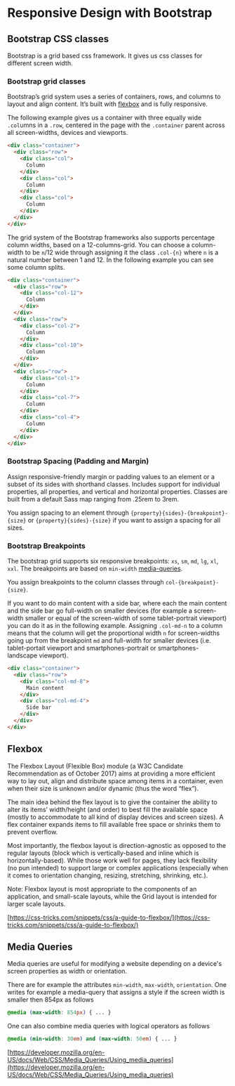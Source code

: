 # Responsive Design with Bootstrap

## Bootstrap CSS classes
Bootstrap is a grid based css framework. It gives us css classes for different screen width.

### Bootstrap grid classes
Bootstrap’s grid system uses a series of containers, rows, and columns to layout and align content. It’s built with [flexbox](https://css-tricks.com/snippets/css/a-guide-to-flexbox/) and is fully responsive. 

The following example gives us a container with three equally wide `.col`umns in a `.row`, centered in the page with the `.container` parent across all screen-widths, devices and viewports.
``` html
<div class="container">
  <div class="row">
    <div class="col">
      Column
    </div>
    <div class="col">
      Column
    </div>
    <div class="col">
      Column
    </div>
  </div>
</div>
```

The grid system of the Bootstrap frameworks also supports percentage column widths, based on a 12-columns-grid. You can choose a column-width to be `n`/12 wide through assigning it the class `.col-{n}` where `n` is a natural number between 1 and 12. In the following example you can see some column splits.
``` html
<div class="container"> 
  <div class="row">
    <div class="col-12">
      Column
    </div>
  </div>
  <div class="row">
    <div class="col-2">
      Column
    </div>
    <div class="col-10">
      Column
    </div>
  </div>
  <div class="row">
    <div class="col-1">
      Column
    </div>
    <div class="col-7">
      Column
    </div>
    <div class="col-4">
      Column
    </div>
  </div>
</div>
```

### Bootstrap Spacing (Padding and Margin)
Assign responsive-friendly margin or padding values to an element or a subset of its sides with shorthand classes. Includes support for individual properties, all properties, and vertical and horizontal properties. Classes are built from a default Sass map ranging from .25rem to 3rem.

You assign spacing to an element through `{property}{sides}-{breakpoint}-{size}` or `{property}{sides}-{size}` if you want to assign a spacing for all sizes.


### Bootstrap Breakpoints
The bootstrap grid supports six responsive breakpoints: `xs`, `sm`, `md`, `lg`, `xl`, `xxl`.
The breakpoints are based on `min-width` [media-queries](#media-queries).

You assign breakpoints to the column classes through `col-{breakpoint}-{size}`.

If you want to do main content with a side bar, where each the main content and the side bar go full-width on smaller devices (for example a screen-width smaller or equal of the screen-width of some tablet-portrait viewport) you can do it as in the following example. Assigning `.col-md-n` to a column means that the column will get the proportional width `n` for screen-widths going up from the breakpoint `md` and full-width for smaller devices (i.e. tablet-portait viewport and smartphones-portrait or smartphones-landscape viewport). 

``` html
<div class="container"> 
  <div class="row">
    <div class="col-md-8">
      Main content
    </div>
    <div class="col-md-4">
      Side bar
    </div>
  </div>
</div>
```

## Flexbox

The Flexbox Layout (Flexible Box) module (a W3C Candidate Recommendation as of October 2017) aims at providing a more efficient way to lay out, align and distribute space among items in a container, even when their size is unknown and/or dynamic (thus the word “flex”).

The main idea behind the flex layout is to give the container the ability to alter its items’ width/height (and order) to best fill the available space (mostly to accommodate to all kind of display devices and screen sizes). A flex container expands items to fill available free space or shrinks them to prevent overflow.

Most importantly, the flexbox layout is direction-agnostic as opposed to the regular layouts (block which is vertically-based and inline which is horizontally-based). While those work well for pages, they lack flexibility (no pun intended) to support large or complex applications (especially when it comes to orientation changing, resizing, stretching, shrinking, etc.).

Note: Flexbox layout is most appropriate to the components of an application, and small-scale layouts, while the Grid layout is intended for larger scale layouts.

[https://css-tricks.com/snippets/css/a-guide-to-flexbox/](https://css-tricks.com/snippets/css/a-guide-to-flexbox/)

## Media Queries

Media queries are useful for modifying a website depending on a device's screen properties as width or orientation.

There are for example the attributes `min-width`, `max-width`, `orientation`.
One writes for example a media-query that assigns a style if the screen width is smaller then 854px as follows

``` css
@media (max-width: 854px) { ... }
```

One can also combine media queries with logical operators as follows

``` css
@media (min-width: 30em) and (max-width: 50em) { ... }
```

[https://developer.mozilla.org/en-US/docs/Web/CSS/Media_Queries/Using_media_queries](https://developer.mozilla.org/en-US/docs/Web/CSS/Media_Queries/Using_media_queries)